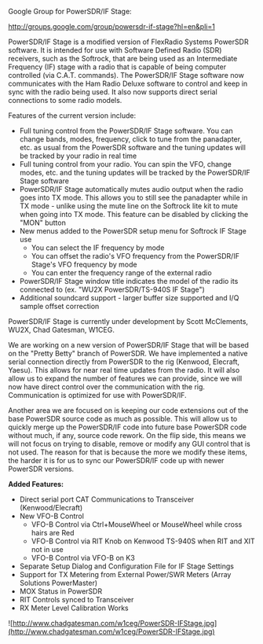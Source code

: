 Google Group for PowerSDR/IF Stage:

http://groups.google.com/group/powersdr-if-stage?hl=en&pli=1

PowerSDR/IF Stage is a modified version of FlexRadio Systems PowerSDR software. It is intended for use with Software Defined Radio (SDR) receivers, such as the Softrock, that are being used as an Intermediate Frequency (IF) stage with a radio that is capable of being computer controlled (via C.A.T. commands). The PowerSDR/IF Stage software now communicates with the Ham Radio Deluxe software to control and keep in sync with the radio being used. It also now supports direct serial connections to some radio models.

Features of the current version include:

  * Full tuning control from the PowerSDR/IF Stage software. You can change bands, modes, frequency, click to tune from the panadapter, etc. as usual from the PowerSDR software and the tuning updates will be tracked by your radio in real time
  * Full tuning control from your radio. You can spin the VFO, change modes, etc. and the tuning updates will be tracked by the PowerSDR/IF Stage software
  * PowerSDR/IF Stage automatically mutes audio output when the radio goes  into TX mode. This allows you to still see the panadapter while in TX mode - unlike using the mute line on the Softrock lite kit to mute when going into  TX mode. This feature can be disabled by clicking the "MON" button
  * New menus added to the PowerSDR setup menu for Softrock IF Stage use
    * You can select the IF frequency by mode
    * You can offset the radio's VFO frequency from the PowerSDR/IF Stage's VFO frequency by mode
    * You can enter the frequency range of the external radio
  * PowerSDR/IF Stage window title indicates the model of the radio its connected to (ex. "WU2X PowerSDR/TS-940S IF Stage")
  * Additional soundcard support - larger buffer size supported and I/Q sample offset correction

PowerSDR/IF Stage is currently under development by Scott McClements, WU2X, Chad Gatesman, W1CEG.


We are working on a new version of PowerSDR/IF Stage that will be based on the "Pretty Betty" branch of PowerSDR. We have implemented a native serial connection directly from PowerSDR to the rig (Kenwood, Elecraft, Yaesu). This allows for near real time updates from the radio. It will also allow us to expand the number of features we can provide, since we will now have direct control over the communication with the rig. Communication is optimized for use with PowerSDR/IF.

Another area we are focused on is keeping our code extensions out of the base PowerSDR source code as much as possible. This will allow us to quickly merge up the PowerSDR/IF code into future base PowerSDR code without much, if any, source code rework. On the flip side, this means we will not focus on trying to disable, remove or modify any GUI control that is not used. The reason for that is because the more we modify these items, the harder it is for us to sync our PowerSDR/IF code up with newer PowerSDR versions.


**Added Features:**

  * Direct serial port CAT Communications to Transceiver (Kenwood/Elecraft)
  * New VFO-B Control
    * VFO-B Control via Ctrl+MouseWheel or MouseWheel while cross hairs are Red
    * VFO-B Control via RIT Knob on Kenwood TS-940S when RIT and XIT not in use
    * VFO-B Control via VFO-B on K3
  * Separate Setup Dialog and Configuration File for IF Stage Settings
  * Support for TX Metering from External Power/SWR Meters (Array Solutions PowerMaster)
  * MOX Status in PowerSDR
  * RIT Controls synced to Transceiver
  * RX Meter Level Calibration Works


![http://www.chadgatesman.com/w1ceg/PowerSDR-IFStage.jpg](http://www.chadgatesman.com/w1ceg/PowerSDR-IFStage.jpg)